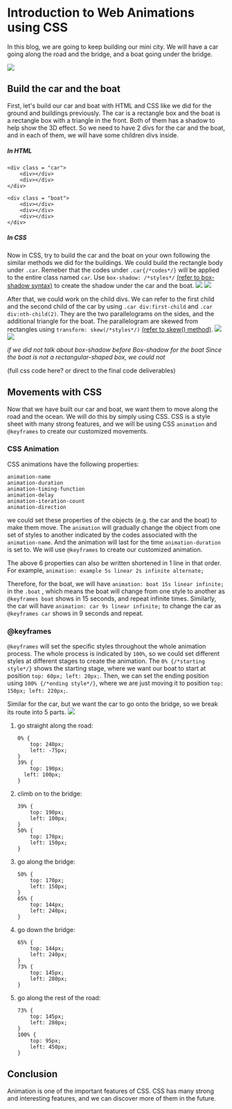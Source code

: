 # Introduction to Web Animations using CSS

In this blog, we are going to keep building our mini city. We will have a car going along the road and the bridge, and a boat going under the bridge.

![](https://i.imgur.com/9FFPgkl.gif)



## Build the car and the boat

First, let's build our car and boat with HTML and CSS like we did for the ground and buildings previously.
The car is a rectangle box and the boat is a rectangle box with a triangle in the front. Both of them has a shadow to help show the 3D effect.
So we need to have 2 divs for the car and the boat, and in each of them, we will have some children divs inside.
##### In HTML
```
<div class = "car">
    <div></div>
    <div></div>
</div>
    
<div class = "boat">
    <div></div>
    <div></div>
    <div></div>
</div>
```

##### In CSS
Now in CSS, try to build the car and the boat on your own following the similar methods we did for the buildings.
We could build the rectangle body under `.car`. Remeber that the codes under `.car{/*codes*/}` will be applied to the entire class named `car`. Use `box-shadow: /*styles*/` [(refer to box-shadow syntax)](https://www.w3schools.com/cssref/css3_pr_box-shadow.asp) to create the shadow under the car and the boat.
![](https://i.imgur.com/HRqlOB3.png)  ![](https://i.imgur.com/iHeoG1y.png)


After that, we could work on the child divs. We can refer to the first child and the second child of the car by using `.car div:first-child` and `.car div:nth-child(2)`. They are the two parallelograms on the sides, and the additional triangle for the boat. The parallelogram are skewed from rectangles using `transform: skew(/*styles*/)` [(refer to skew() method)](https://www.w3schools.com/css/css3_2dtransforms.asp).
![](https://i.imgur.com/u8mhDsM.png)![](https://i.imgur.com/3Uu1ORO.png)


*if we did not talk about box-shadow before
Box-shadow for the boat
Since the boat is not a rectangular-shaped box, we could not*

(full css code here? or direct to the final code deliverables)


## Movements with CSS
Now that we have built our car and boat, we want them to move along the road and the ocean. We will do this by simply using CSS.
CSS is a style sheet with many strong features, and we will be using CSS `animation` and `@keyframes` to create our customized movements.

### CSS Animation
CSS animations have the following properties:
```
animation-name
animation-duration
animation-timing-function
animation-delay
animation-iteration-count
animation-direction
```
we could set these properties of the objects (e.g. the car and the boat) to make them move. The `animation` will gradually change the object from one set of styles to another indicated by the codes associated with the `animation-name`. And the animation will last for the time `animation-duration` is set to. We will use `@keyframes` to create our customized animation.

The above 6 properties can also be written shortened in 1 line in that order. For example,    `animation: example 5s linear 2s infinite alternate;`

Therefore, for the boat, we will have 
`animation: boat 15s linear infinite;` in the `.boat` , which means the boat will change from one style to another as `@keyframes boat` shows in 15 seconds, and repeat infinite times.
Similarly, the car will have `animation: car 9s linear infinite;` to change the car as `@keyframes car` shows in 9 seconds and repeat.

### @keyframes
`@keyframes` will set the specific styles throughout the whole animation process. The whole process is indicated by `100%`, so we could set different styles at different stages to create the animation. The `0% {/*starting style*/}` shows the starting stage, where we want our boat to start at position `top: 60px; left: 20px;`. Then, we can set the ending position using `100% {/*ending style*/}`, where we are just moving it to position `top: 150px; left: 220px;`.



Similar for the car, but we want the car to go onto the bridge, so we break its route into 5 parts.
![](https://i.imgur.com/3EtTnGI.gif)

1. go straight along the road: 

    ```
    0% {
        top: 240px;
        left: -75px;
    }
    39% {
        top: 190px;
      left: 100px;
    }
    ```
2. climb on to the bridge:

    ```
    39% {
        top: 190px;
        left: 100px;
    }
    50% {
    	top: 170px;
        left: 150px;
    }
    ```
3. go along the bridge:

    ```
    50% {
        top: 170px;
        left: 150px;
    }
    65% {
    	top: 144px;
        left: 240px;
    }
    ```
4. go down the bridge:
   
    ```
    65% {
        top: 144px;
        left: 240px;
    }
    73% {
        top: 145px;
        left: 280px;
    }
    ```
5. go along the rest of the road: 
    ```
    73% {
        top: 145px;
        left: 280px;
    }
    100% {
        top: 95px;
        left: 450px;
    }
    ```
    
## Conclusion
Animation is one of the important features of CSS. CSS has many strong and interesting features, and we can discover more of them in the future.
